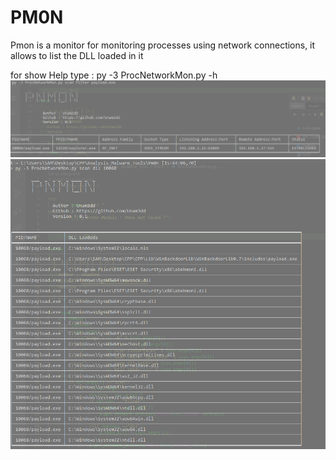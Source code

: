 # PM0N
Pmon is a monitor for monitoring processes using network connections, it allows to list the DLL loaded in it

for show Help type : py -3 ProcNetworkMon.py -h
![Image1](Capture1.PNG)
![Image2](Capture2.PNG)

